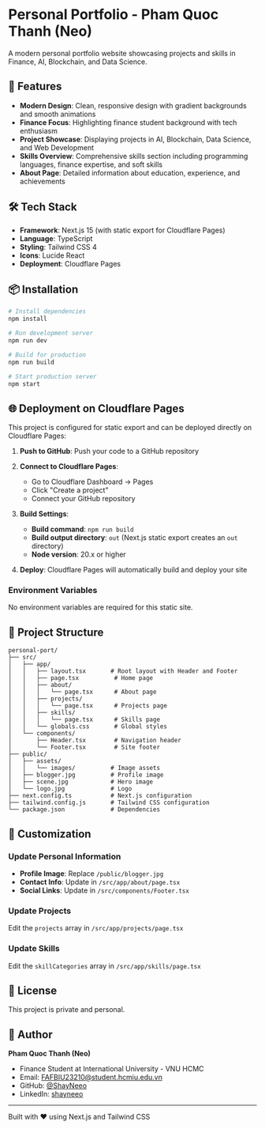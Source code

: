 # Personal Portfolio - Pham Quoc Thanh (Neo)

A modern personal portfolio website showcasing projects and skills in Finance, AI, Blockchain, and Data Science.

## 🚀 Features

- **Modern Design**: Clean, responsive design with gradient backgrounds and smooth animations
- **Finance Focus**: Highlighting finance student background with tech enthusiasm
- **Project Showcase**: Displaying projects in AI, Blockchain, Data Science, and Web Development
- **Skills Overview**: Comprehensive skills section including programming languages, finance expertise, and soft skills
- **About Page**: Detailed information about education, experience, and achievements

## 🛠️ Tech Stack

- **Framework**: Next.js 15 (with static export for Cloudflare Pages)
- **Language**: TypeScript
- **Styling**: Tailwind CSS 4
- **Icons**: Lucide React
- **Deployment**: Cloudflare Pages

## 📦 Installation

```bash
# Install dependencies
npm install

# Run development server
npm run dev

# Build for production
npm run build

# Start production server
npm start
```

## 🌐 Deployment on Cloudflare Pages

This project is configured for static export and can be deployed directly on Cloudflare Pages:

1. **Push to GitHub**: Push your code to a GitHub repository

2. **Connect to Cloudflare Pages**:
   - Go to Cloudflare Dashboard → Pages
   - Click "Create a project"
   - Connect your GitHub repository

3. **Build Settings**:
   - **Build command**: `npm run build`
   - **Build output directory**: `out` (Next.js static export creates an `out` directory)
   - **Node version**: 20.x or higher

4. **Deploy**: Cloudflare Pages will automatically build and deploy your site

### Environment Variables

No environment variables are required for this static site.

## 📁 Project Structure

```
personal-port/
├── src/
│   ├── app/
│   │   ├── layout.tsx       # Root layout with Header and Footer
│   │   ├── page.tsx          # Home page
│   │   ├── about/
│   │   │   └── page.tsx      # About page
│   │   ├── projects/
│   │   │   └── page.tsx      # Projects page
│   │   ├── skills/
│   │   │   └── page.tsx      # Skills page
│   │   └── globals.css       # Global styles
│   └── components/
│       ├── Header.tsx        # Navigation header
│       └── Footer.tsx        # Site footer
├── public/
│   ├── assets/
│   │   └── images/          # Image assets
│   ├── blogger.jpg          # Profile image
│   ├── scene.jpg            # Hero image
│   └── logo.jpg             # Logo
├── next.config.ts           # Next.js configuration
├── tailwind.config.js       # Tailwind CSS configuration
└── package.json             # Dependencies
```

## 🎨 Customization

### Update Personal Information

- **Profile Image**: Replace `/public/blogger.jpg`
- **Contact Info**: Update in `/src/app/about/page.tsx`
- **Social Links**: Update in `/src/components/Footer.tsx`

### Update Projects

Edit the `projects` array in `/src/app/projects/page.tsx`

### Update Skills

Edit the `skillCategories` array in `/src/app/skills/page.tsx`

## 📝 License

This project is private and personal.

## 👤 Author

**Pham Quoc Thanh (Neo)**
- Finance Student at International University - VNU HCMC
- Email: FAFBIU23210@student.hcmiu.edu.vn
- GitHub: [@ShayNeeo](https://github.com/ShayNeeo)
- LinkedIn: [shayneeo](https://www.linkedin.com/in/shayneeo/)

---

Built with ❤️ using Next.js and Tailwind CSS

